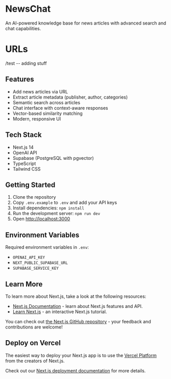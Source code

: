 # NewsChat

An AI-powered knowledge base for news articles with advanced search and chat capabilities.

# URLs

/test -- adding stuff

## Features

- Add news articles via URL
- Extract article metadata (publisher, author, categories)
- Semantic search across articles
- Chat interface with context-aware responses
- Vector-based similarity matching
- Modern, responsive UI

## Tech Stack

- Next.js 14
- OpenAI API
- Supabase (PostgreSQL with pgvector)
- TypeScript
- Tailwind CSS

## Getting Started

1. Clone the repository
2. Copy `.env.example` to `.env` and add your API keys
3. Install dependencies: `npm install`
4. Run the development server: `npm run dev`
5. Open [http://localhost:3000](http://localhost:3000)

## Environment Variables

Required environment variables in `.env`:
- `OPENAI_API_KEY`
- `NEXT_PUBLIC_SUPABASE_URL`
- `SUPABASE_SERVICE_KEY`

## Learn More

To learn more about Next.js, take a look at the following resources:

- [Next.js Documentation](https://nextjs.org/docs) - learn about Next.js features and API.
- [Learn Next.js](https://nextjs.org/learn) - an interactive Next.js tutorial.

You can check out [the Next.js GitHub repository](https://github.com/vercel/next.js/) - your feedback and contributions are welcome!

## Deploy on Vercel

The easiest way to deploy your Next.js app is to use the [Vercel Platform](https://vercel.com/new?utm_medium=default-template&filter=next.js&utm_source=create-next-app&utm_campaign=create-next-app-readme) from the creators of Next.js.

Check out our [Next.js deployment documentation](https://nextjs.org/docs/deployment) for more details.
